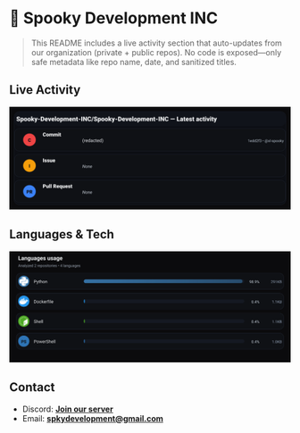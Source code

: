 # 👻 Spooky Development INC

> This README includes a live activity section that auto-updates from our organization (private + public repos). No code is exposed—only safe metadata like repo name, date, and sanitized titles.

## Live Activity
![Repo Snapshot](./assets/repo-snapshot.svg?v=409fedad7e)

## Languages & Tech
![Languages Usage](./assets/languages.svg?v=2629f14f26)

## Contact
- Discord: **[Join our server](https://discord.gg/XYspZgEEJb)**
- Email: **spkydevelopment@gmail.com**
